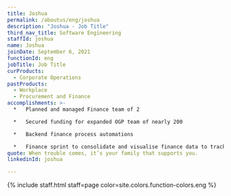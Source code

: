 ```yaml
---
title: Joshua
permalink: /aboutus/eng/joshua
description: "Joshua - Job Title"
third_nav_title: Software Engineering
staffId: joshua
name: Joshua
joinDate: September 6, 2021
functionId: eng
jobTitle: Job Title
curProducts:
  - Corporate Operations
pastProducts:
  - Workplace
  - Procurement and Finance
accomplishments: >-
  *   Planned and managed Finance team of 2

  *   Secured funding for expanded OGP team of nearly 200

  *   Backend finance process automations

  *   Finance sprint to consolidate and visualise finance data to track OGP expenditure by team
quote: When trouble comes, it’s your family that supports you.
linkedinId: joshua

---
```


{% include staff.html staff=page color=site.colors.function-colors.eng %}
